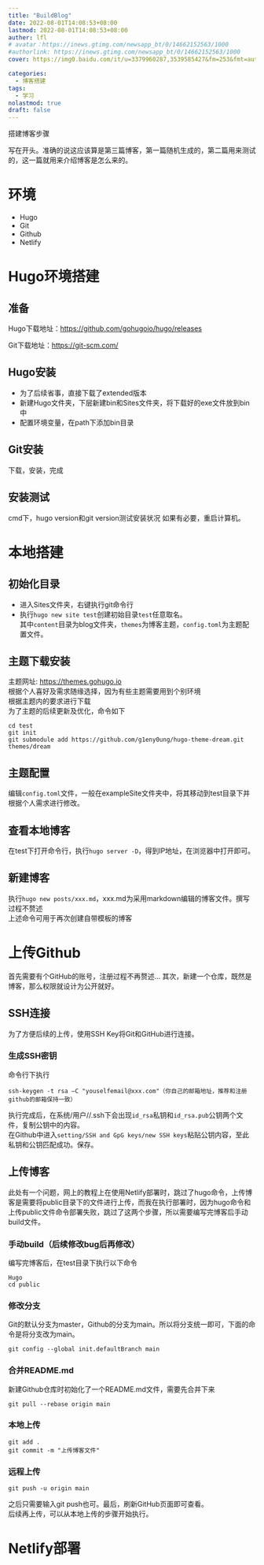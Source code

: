```yaml
---
title: "BuildBlog"
date: 2022-08-01T14:08:53+08:00
lastmod: 2022-08-01T14:08:53+08:00
auther: lfl
# avatar：https://inews.gtimg.com/newsapp_bt/0/14662152563/1000
#authorlink: https://inews.gtimg.com/newsapp_bt/0/14662152563/1000
cover: https://img0.baidu.com/it/u=3379960287,3539585427&fm=253&fmt=auto&app=138&f=JPEG?w=889&h=500

categories:
  - 博客搭建
tags:
  - 学习
nolastmod: true
draft: false
---
```

搭建博客步骤

<!--more-->

写在开头。准确的说这应该算是第三篇博客，第一篇随机生成的，第二篇用来测试的，这一篇就用来介绍博客是怎么来的。
# 环境
+ Hugo
+ Git
+ Github
+ Netlify

# Hugo环境搭建
## 准备
Hugo下载地址：https://github.com/gohugoio/hugo/releases

Git下载地址：https://git-scm.com/
## Hugo安装
- 为了后续省事，直接下载了extended版本
- 新建Hugo文件夹，下层新建bin和Sites文件夹，将下载好的exe文件放到bin中
- 配置环境变量，在path下添加bin目录
## Git安装
下载，安装，完成
## 安装测试
cmd下，hugo version和git version测试安装状况
如果有必要，重启计算机。
# 本地搭建
## 初始化目录
- 进入Sites文件夹，右键执行git命令行
- 执行``hugo new site test``创建初始目录``test``任意取名。   
其中`content`目录为blog文件夹，`themes`为博客主题，`config.toml`为主题配置文件。
## 主题下载安装
主题网址: https://themes.gohugo.io   
根据个人喜好及需求随缘选择，因为有些主题需要用到个别环境   
根据主题内的要求进行下载  
为了主题的后续更新及优化，命令如下  

    cd test
    git init
    git submodule add https://github.com/g1eny0ung/hugo-theme-dream.git themes/dream
## 主题配置
编辑`config.toml`文件，一般在exampleSite文件夹中，将其移动到test目录下并根据个人需求进行修改。
## 查看本地博客
在test下打开命令行，执行`hugo server -D`，得到IP地址，在浏览器中打开即可。
## 新建博客
执行`hugo new posts/xxx.md`，xxx.md为采用markdown编辑的博客文件。撰写过程不赘述  
上述命令可用于再次创建自带模板的博客
# 上传Github
首先需要有个GitHub的账号，注册过程不再赘述...
其次，新建一个仓库，既然是博客，那么权限就设计为公开就好。
## SSH连接
为了方便后续的上传，使用SSH Key将Git和GitHub进行连接。
### 生成SSH密钥
命令行下执行
```
ssh-keygen -t rsa –C "youselfemail@xxx.com"（你自己的邮箱地址，推荐和注册github的邮箱保持一致）
```
执行完成后，在系统/用户//.ssh下会出现`id_rsa`私钥和`id_rsa.pub`公钥两个文件，复制公钥中的内容。  
在Github中进入`setting/SSH and GpG keys/new SSH keys`粘贴公钥内容，至此私钥和公钥匹配成功。保存。
## 上传博客
此处有一个问题，网上的教程上在使用Netlify部署时，跳过了hugo命令，上传博客是需要将public目录下的文件进行上传，而我在执行部署时，因为hugo命令和上传public文件命令部署失败，跳过了这两个步骤，所以需要编写完博客后手动build文件。
### 手动build（后续修改bug后再修改）
编写完博客后，在test目录下执行以下命令
```
Hugo
cd public
```
### 修改分支
Git的默认分支为master，Github的分支为main。所以将分支统一即可，下面的命令是将分支改为main。
```
git config --global init.defaultBranch main
```
### 合并README.md
新建Github仓库时初始化了一个README.md文件，需要先合并下来
```
git pull --rebase origin main
```
### 本地上传
```
git add .
git commit -m "上传博客文件"
```
### 远程上传
```
git push -u origin main
```
之后只需要输入git push也可。最后，刷新GitHub页面即可查看。   
后续再上传，可以从本地上传的步骤开始执行。
# Netlify部署

